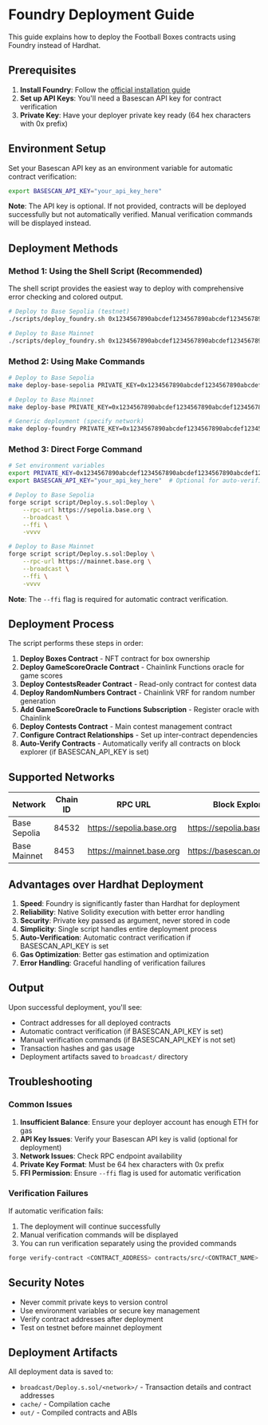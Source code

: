 # Foundry Deployment Guide

This guide explains how to deploy the Football Boxes contracts using Foundry instead of Hardhat.

## Prerequisites

1. **Install Foundry**: Follow the [official installation guide](https://book.getfoundry.sh/getting-started/installation)
2. **Set up API Keys**: You'll need a Basescan API key for contract verification
3. **Private Key**: Have your deployer private key ready (64 hex characters with 0x prefix)

## Environment Setup

Set your Basescan API key as an environment variable for automatic contract verification:

```bash
export BASESCAN_API_KEY="your_api_key_here"
```

**Note**: The API key is optional. If not provided, contracts will be deployed successfully but not automatically verified. Manual verification commands will be displayed instead.

## Deployment Methods

### Method 1: Using the Shell Script (Recommended)

The shell script provides the easiest way to deploy with comprehensive error checking and colored output.

```bash
# Deploy to Base Sepolia (testnet)
./scripts/deploy_foundry.sh 0x1234567890abcdef1234567890abcdef1234567890abcdef1234567890abcdef base-sepolia

# Deploy to Base Mainnet
./scripts/deploy_foundry.sh 0x1234567890abcdef1234567890abcdef1234567890abcdef1234567890abcdef base
```

### Method 2: Using Make Commands

```bash
# Deploy to Base Sepolia
make deploy-base-sepolia PRIVATE_KEY=0x1234567890abcdef1234567890abcdef1234567890abcdef1234567890abcdef

# Deploy to Base Mainnet
make deploy-base PRIVATE_KEY=0x1234567890abcdef1234567890abcdef1234567890abcdef1234567890abcdef

# Generic deployment (specify network)
make deploy-foundry PRIVATE_KEY=0x1234567890abcdef1234567890abcdef1234567890abcdef1234567890abcdef NETWORK=base-sepolia
```

### Method 3: Direct Forge Command

```bash
# Set environment variables
export PRIVATE_KEY=0x1234567890abcdef1234567890abcdef1234567890abcdef1234567890abcdef
export BASESCAN_API_KEY="your_api_key_here"  # Optional for auto-verification

# Deploy to Base Sepolia
forge script script/Deploy.s.sol:Deploy \
    --rpc-url https://sepolia.base.org \
    --broadcast \
    --ffi \
    -vvvv

# Deploy to Base Mainnet
forge script script/Deploy.s.sol:Deploy \
    --rpc-url https://mainnet.base.org \
    --broadcast \
    --ffi \
    -vvvv
```

**Note**: The `--ffi` flag is required for automatic contract verification.

## Deployment Process

The script performs these steps in order:

1. **Deploy Boxes Contract** - NFT contract for box ownership
2. **Deploy GameScoreOracle Contract** - Chainlink Functions oracle for game scores
3. **Deploy ContestsReader Contract** - Read-only contract for contest data
4. **Deploy RandomNumbers Contract** - Chainlink VRF for random number generation
5. **Add GameScoreOracle to Functions Subscription** - Register oracle with Chainlink
6. **Deploy Contests Contract** - Main contest management contract
7. **Configure Contract Relationships** - Set up inter-contract dependencies
8. **Auto-Verify Contracts** - Automatically verify all contracts on block explorer (if BASESCAN_API_KEY is set)

## Supported Networks

| Network | Chain ID | RPC URL | Block Explorer |
|---------|----------|---------|----------------|
| Base Sepolia | 84532 | https://sepolia.base.org | https://sepolia.basescan.org |
| Base Mainnet | 8453 | https://mainnet.base.org | https://basescan.org |

## Advantages over Hardhat Deployment

1. **Speed**: Foundry is significantly faster than Hardhat for deployment
2. **Reliability**: Native Solidity execution with better error handling
3. **Security**: Private key passed as argument, never stored in code
4. **Simplicity**: Single script handles entire deployment process
5. **Auto-Verification**: Automatic contract verification if BASESCAN_API_KEY is set
6. **Gas Optimization**: Better gas estimation and optimization
7. **Error Handling**: Graceful handling of verification failures

## Output

Upon successful deployment, you'll see:

- Contract addresses for all deployed contracts
- Automatic contract verification (if BASESCAN_API_KEY is set)
- Manual verification commands (if BASESCAN_API_KEY is not set)
- Transaction hashes and gas usage
- Deployment artifacts saved to `broadcast/` directory

## Troubleshooting

### Common Issues

1. **Insufficient Balance**: Ensure your deployer account has enough ETH for gas
2. **API Key Issues**: Verify your Basescan API key is valid (optional for deployment)
3. **Network Issues**: Check RPC endpoint availability
4. **Private Key Format**: Must be 64 hex characters with 0x prefix
5. **FFI Permission**: Ensure `--ffi` flag is used for automatic verification

### Verification Failures

If automatic verification fails:
1. The deployment will continue successfully
2. Manual verification commands will be displayed
3. You can run verification separately using the provided commands

```bash
forge verify-contract <CONTRACT_ADDRESS> contracts/src/<CONTRACT_NAME>.sol:<CONTRACT_NAME> --constructor-args <ARGS> --etherscan-api-key $BASESCAN_API_KEY --verifier-url <VERIFIER_URL> --watch
```

## Security Notes

- Never commit private keys to version control
- Use environment variables or secure key management
- Verify contract addresses after deployment
- Test on testnet before mainnet deployment

## Deployment Artifacts

All deployment data is saved to:
- `broadcast/Deploy.s.sol/<network>/` - Transaction details and contract addresses
- `cache/` - Compilation cache
- `out/` - Compiled contracts and ABIs
